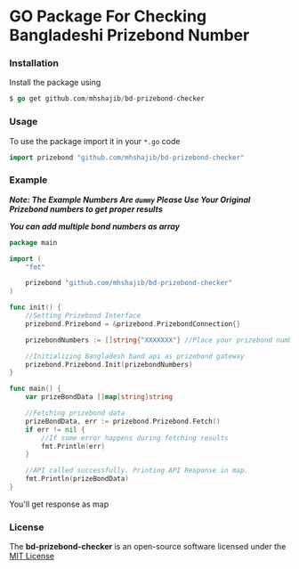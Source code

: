 # GO Package For Checking Bangladeshi Prizebond Number


### Installation

Install the package using
```go
$ go get github.com/mhshajib/bd-prizebond-checker
```

### Usage

To use the package import it in your `*.go` code
```go
import prizebond "github.com/mhshajib/bd-prizebond-checker"
```

### Example

***Note: The Example Numbers Are `dummy` Please Use Your Original Prizebond numbers to get proper results***

***You can add multiple bond numbers as array***

```go
package main

import (
	"fmt"

	prizebond "github.com/mhshajib/bd-prizebond-checker"
)

func init() {
	//Setting Prizebond Interface
	prizebond.Prizebond = &prizebond.PrizebondConnection{}

	prizebondNumbers := []string{"XXXXXXX"} //Place your prizebond number here

	//Initializing Bangladesh band api as prizebond gateway
	prizebond.Prizebond.Init(prizebondNumbers)
}

func main() {
	var prizeBondData []map[string]string

	//Fetching prizebond data
	prizeBondData, err := prizebond.Prizebond.Fetch()
	if err != nil {
		//If some error happens during fetching results
		fmt.Println(err)
	}

	//API called successfully. Printing API Response in map.
	fmt.Println(prizeBondData)
}

```

You'll get response as map


### **License**
The **bd-prizebond-checker** is an open-source software licensed under the [MIT License](LICENSE)